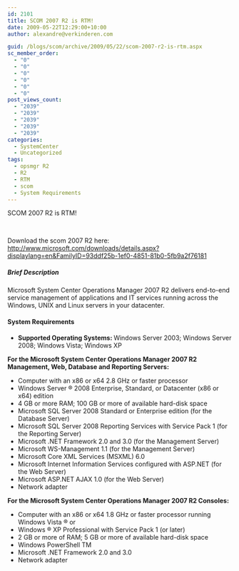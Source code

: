 ```yaml
---
id: 2101
title: SCOM 2007 R2 is RTM!
date: 2009-05-22T12:29:00+10:00
author: alexandre@verkinderen.com

guid: /blogs/scom/archive/2009/05/22/scom-2007-r2-is-rtm.aspx
sc_member_order:
  - "0"
  - "0"
  - "0"
  - "0"
  - "0"
  - "0"
post_views_count:
  - "2039"
  - "2039"
  - "2039"
  - "2039"
  - "2039"
categories:
  - SystemCenter
  - Uncategorized
tags:
  - opsmgr R2
  - R2
  - RTM
  - scom
  - System Requirements
---
```

SCOM 2007 R2 is RTM!

&nbsp;

Download the scom 2007 R2 here: <http://www.microsoft.com/downloads/details.aspx?displaylang=en&FamilyID=93ddf25b-1ef0-4851-81b0-5fb9a2f76181>

##### Brief Description

<div>
  Microsoft System Center Operations Manager 2007 R2 delivers end-to-end service management of applications and IT services running across the Windows, UNIX and Linux servers in your datacenter.
</div>

#### System Requirements

<div class="downloadInfo">
  <span></p> 
  
  <ul>
    <li>
      <b>Supported Operating Systems: </b>Windows Server 2003; Windows Server 2008; Windows Vista; Windows XP
    </li>
  </ul>
  
  <p>
    <b>For the Microsoft System Center Operations Manager 2007 R2 Management, Web, Database and Reporting Servers:</b>
  </p>
  
  <ul>
    <li>
      Computer with an x86 or x64 2.8 GHz or faster processor
    </li>
    <li>
      Windows Server &reg; 2008 Enterprise, Standard, or Datacenter (x86 or x64) edition
    </li>
    <li>
      4 GB or more RAM; 100 GB or more of available hard-disk space
    </li>
    <li>
      Microsoft SQL Server 2008 Standard or Enterprise edition (for the Database Server)
    </li>
    <li>
      Microsoft SQL Server 2008 Reporting Services with Service Pack 1 (for the Reporting Server)
    </li>
    <li>
      Microsoft .NET Framework 2.0 and 3.0 (for the Management Server)
    </li>
    <li>
      Microsoft WS-Management 1.1 (for the Management Server)
    </li>
    <li>
      Microsoft Core XML Services (MSXML) 6.0
    </li>
    <li>
      Microsoft Internet Information Services configured with ASP.NET (for the Web Server)
    </li>
    <li>
      Microsoft ASP.NET AJAX 1.0 (for the Web Server)
    </li>
    <li>
      Network adapter
    </li>
  </ul>
  
  <p>
    <b>For the Microsoft System Center Operations Manager 2007 R2 Consoles:</b>
  </p>
  
  <ul>
    <li>
      Computer with an x86 or x64 1.8 GHz or faster processor running Windows Vista &reg; or
    </li>
    <li>
      Windows &reg; XP Professional with Service Pack 1 (or later)
    </li>
    <li>
      2 GB or more of RAM; 5 GB or more of available hard-disk space
    </li>
    <li>
      Windows PowerShell TM
    </li>
    <li>
      Microsoft .NET Framework 2.0 and 3.0
    </li>
    <li>
      Network adapter
    </li>
  </ul>
  
  <p>
    </span></div>
